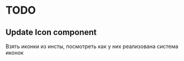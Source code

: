 # TODO

## Update Icon component

Взять иконки из инсты, посмотреть как у них реализована система иконок
